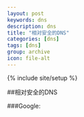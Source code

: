 ```yaml
---
layout: post
keywords: dns
description: dns
title: "相对安全的DNS"
categories: [dns]
tags: [dns]
group: archive
icon: file-alt
---
```

{% include site/setup %}

##相对安全的DNS  

###Google:  

